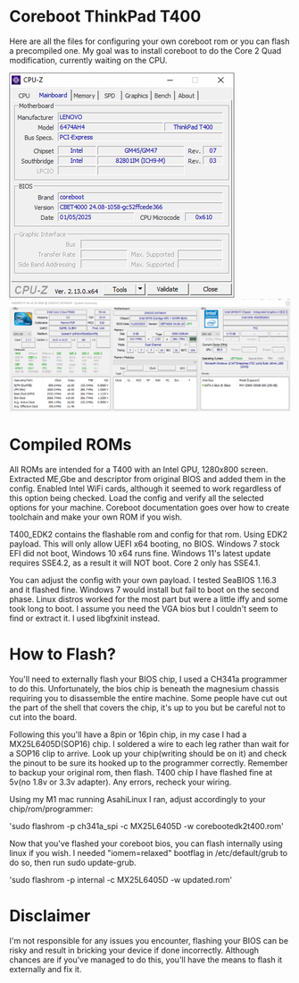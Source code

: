 # Coreboot ThinkPad T400

Here are all the files for configuring your own coreboot rom or you can flash a precompiled one. My goal was to install coreboot to do the Core 2 Quad modification, currently waiting on the CPU.

![CPUZ_MOBO](/cpuz_mobo.PNG)
![HWINFO](/hwinfo.PNG)

# Compiled ROMs
All ROMs are intended for a T400 with an Intel GPU, 1280x800 screen. Extracted ME,Gbe and descriptor from original BIOS and added them in the config. Enabled Intel WiFi cards, although it seemed to work regardless of this option being checked. Load the config and verify all the selected options for your machine. Coreboot documentation goes over how to create toolchain and make your own ROM if you wish.

T400_EDK2 contains the flashable rom and config for that rom. Using EDK2 payload. This will only allow UEFI x64 booting, no BIOS. Windows 7 stock EFI did not boot, Windows 10 x64 runs fine. Windows 11's latest update requires SSE4.2, as a result it will NOT boot. Core 2 only has SSE4.1. 

You can adjust the config with your own payload. I tested SeaBIOS 1.16.3 and it flashed fine. Windows 7 would install but fail to boot on the second phase. Linux distros worked for the most part but were a little iffy and some took long to boot. I assume you need the VGA bios but I couldn't seem to find or extract it. I used libgfxinit instead.

# How to Flash?
You'll need to externally flash your BIOS chip, I used a CH341a programmer to do this. Unfortunately, the bios chip is beneath the magnesium chassis requiring you to disassemble the entire machine. Some people have cut out the part of the shell that covers the chip, it's up to you but be careful not to cut into the board. 

Following this you'll have a 8pin or 16pin chip, in my case I had a MX25L6405D(SOP16) chip. I soldered a wire to each leg rather than wait for a SOP16 clip to arrive. Look up your chip(writing should be on it) and check the pinout to be sure its hooked up to the programmer correctly. Remember to backup your original rom, then flash. T400 chip I have flashed fine at 5v(no 1.8v or 3.3v adapter). Any errors, recheck your wiring.

Using my M1 mac running AsahiLinux I ran, adjust accordingly to your chip/rom/programmer:

'sudo flashrom -p ch341a_spi -c MX25L6405D -w corebootedk2t400.rom'

Now that you've flashed your coreboot bios, you can flash internally using linux if you wish. I needed "iomem=relaxed" bootflag in /etc/default/grub to do so, then run sudo update-grub.

'sudo flashrom -p internal -c MX25L6405D -w updated.rom'

# Disclaimer
I'm not responsible for any issues you encounter, flashing your BIOS can be risky and result in bricking your device if done incorrectly. Although chances are if you've managed to do this, you'll have the means to flash it externally and fix it.
